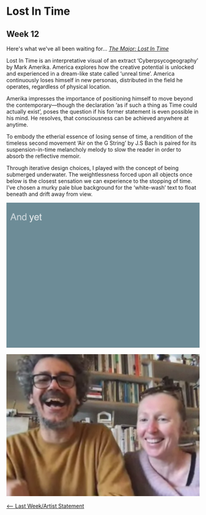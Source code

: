 # Lost In Time

## Week 12

Here's what we've all been waiting for... [*The Major: Lost In Time*](https://bridieotoole.github.io/codewords/week_12/LostInTime/)

Lost In Time is an interpretative visual of an extract ‘Cyberpsycogeography’ by Mark Amerika. America explores how the creative potential is unlocked and experienced in a dream-like state called ‘unreal time’. America continuously loses himself in new personas, distributed in the field he operates, regardless of physical location.

Amerika impresses the importance of positioning himself to move beyond the contemporary—though the declaration ‘as if such a thing as Time could actually exist’, poses the question if his former statement is even possible in his mind. He resolves, that consciousness can be achieved anywhere at anytime.

To embody the etherial essence of losing sense of time, a rendition of the timeless second movement ‘Air on the G String’ by J.S Bach is paired for its suspension-in-time melancholy melody to slow the reader in order to absorb the reflective memoir.

Through iterative design choices, I played with the concept of being submerged underwater. The weightlessness forced upon all objects once below is the closest sensation we can experience to the stopping of time. I’ve chosen a murky pale blue background for the ‘white-wash’ text to float beneath and drift away from view. 

![finalscreenshot](Lostintime_1024_01.gif)

![final goodbyes](AndyAndKaren.jpg)

<p align="center">

<a href='https://bridieotoole.github.io/codewords/week_11/'> <-- Last Week/Artist Statement </a>
  
</p>
